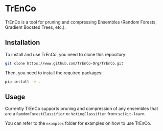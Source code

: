 # TrEnCo

TrEnCo is a tool for pruning and compressing Ensembles (Random Forests, Gradient Boosted Trees, etc.).

## Installation

To install and use TrEnCo, you need to clone this repository:

```bash
git clone https://www.github.com/TrEnCo-Org/TrEnCo.git
```

Then, you need to install the required packages:

```bash
pip install -e .
```

## Usage

Currently TrEnCo supports pruning and compression of any ensembles that are a `RandomForestClassifier` or `VotingClassifier` from `scikit-learn`.

You can refer to the `examples` folder for examples on how to use TrEnCo.